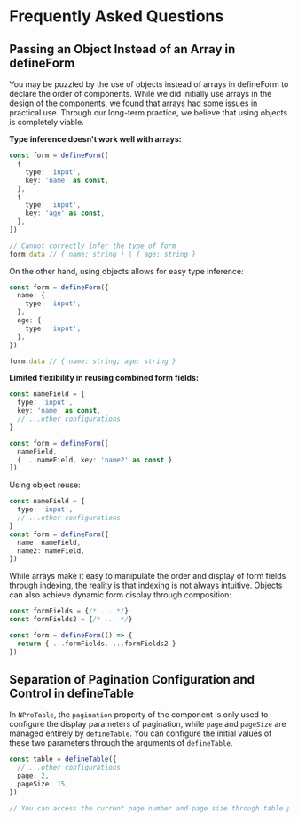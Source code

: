 # Frequently Asked Questions

## Passing an Object Instead of an Array in defineForm

You may be puzzled by the use of objects instead of arrays in defineForm to declare the order of components. While we did initially use arrays in the design of the components, we found that arrays had some issues in practical use. Through our long-term practice, we believe that using objects is completely viable.

**Type inference doesn't work well with arrays:**

```ts
const form = defineForm([
  {
    type: 'input',
    key: 'name' as const,
  },
  {
    type: 'input',
    key: 'age' as const,
  },
])

// Cannot correctly infer the type of form
form.data // { name: string } | { age: string }
```

On the other hand, using objects allows for easy type inference:

```ts
const form = defineForm({
  name: {
    type: 'input',
  },
  age: {
    type: 'input',
  },
})

form.data // { name: string; age: string }
```

**Limited flexibility in reusing combined form fields:**

```ts
const nameField = {
  type: 'input',
  key: 'name' as const,
  // ...other configurations
}

const form = defineForm([
  nameField,
  { ...nameField, key: 'name2' as const }
])
```

Using object reuse:

```ts
const nameField = {
  type: 'input',
  // ...other configurations
}
const form = defineForm({
  name: nameField,
  name2: nameField,
})
```

While arrays make it easy to manipulate the order and display of form fields through indexing, the reality is that indexing is not always intuitive. Objects can also achieve dynamic form display through composition:

```ts
const formFields = {/* ... */}
const formFields2 = {/* ... */}

const form = defineForm(() => {
  return { ...formFields, ...formFields2 }
})
```

## Separation of Pagination Configuration and Control in defineTable

In `NProTable`, the `pagination` property of the component is only used to configure the display parameters of pagination, while `page` and `pageSize` are managed entirely by `defineTable`. You can configure the initial values of these two parameters through the arguments of `defineTable`.

```ts
const table = defineTable({
  // ...other configurations
  page: 2,
  pageSize: 15,
})

// You can access the current page number and page size through table.pagination.page and table.pagination.pageSize
```
